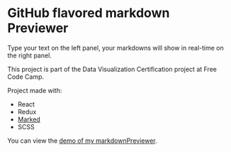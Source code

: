 # GitHub flavored markdown Previewer

Type your text on the left panel, your markdowns will show in real-time on the right panel.

This project is part of the Data Visualization Certification project at Free Code Camp.

Project made with:
+ React
+ Redux
+ [Marked](https://github.com/chjj/marked)
+ SCSS


You can view the [demo of my markdownPreviewer](http://markdown-previewer.lemaitre-creation.fr/).